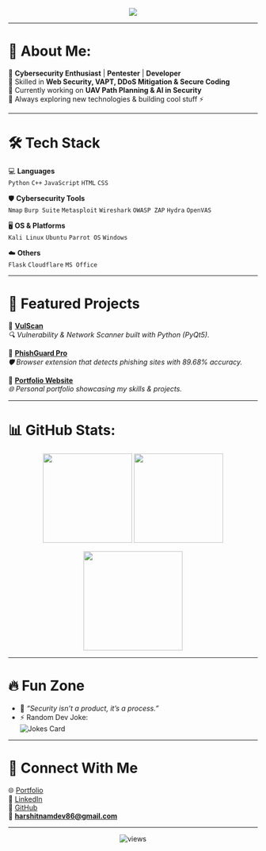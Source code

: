 <!-- Profile README.md -->

<!-- Typing SVG -->
<p align="center">
  <img src="https://readme-typing-svg.herokuapp.com?font=Fira+Code&size=25&pause=1000&color=00F700&width=600&lines=Hey+There!+👋+I'm+Harshit+Namdev;Cybersecurity+Enthusiast+%7C+Developer+%7C+Explorer;I+Love+to+Build+%26+Break+Things+🔐;Always+Learning+New+Tech+🚀">
</p>

---

# 💫 About Me:
🔹 **Cybersecurity Enthusiast** | **Pentester** | **Developer**  
🔹 Skilled in **Web Security, VAPT, DDoS Mitigation & Secure Coding**  
🔹 Currently working on **UAV Path Planning & AI in Security**  
🔹 Always exploring new technologies & building cool stuff ⚡  

---

# 🛠️ Tech Stack
💻 **Languages**  
`Python` `C++` `JavaScript` `HTML` `CSS`  

🛡️ **Cybersecurity Tools**  
`Nmap` `Burp Suite` `Metasploit` `Wireshark` `OWASP ZAP` `Hydra` `OpenVAS`  

🖥️ **OS & Platforms**  
`Kali Linux` `Ubuntu` `Parrot OS` `Windows`  

☁️ **Others**  
`Flask` `Cloudflare` `MS Office`  

---

# 🚀 Featured Projects

📌 [**VulScan**](https://github.com/harshit-namdev)  
*🔍 Vulnerability & Network Scanner built with Python (PyQt5).*  

📌 [**PhishGuard Pro**](https://github.com/harshit-namdev)  
*🛡️ Browser extension that detects phishing sites with 89.68% accuracy.*  

📌 [**Portfolio Website**](https://harshitnamdev.netlify.app)  
*🌐 Personal portfolio showcasing my skills & projects.*  

---

# 📊 GitHub Stats:
<p align="center">
  <img src="https://github-readme-stats.vercel.app/api?username=harshit-namdev&show_icons=true&theme=tokyonight" height="180">
  <img src="https://github-readme-stats.vercel.app/api/top-langs/?username=harshit-namdev&layout=compact&theme=tokyonight" height="180">
</p>

<p align="center">
  <img src="https://github-readme-streak-stats.herokuapp.com/?user=harshit-namdev&theme=tokyonight" height="200">
</p>

---

# 🔥 Fun Zone
- 🎯 *“Security isn’t a product, it’s a process.”*  
- ⚡ Random Dev Joke:  
  ![Jokes Card](https://readme-jokes.vercel.app/api?theme=tokyonight)  

---

# 🤝 Connect With Me  
🌐 [Portfolio](https://harshitnamdev.netlify.app)  
💼 [LinkedIn](https://linkedin.com/in/harshit-namdev)  
🐙 [GitHub](https://github.com/harshit-namdev)  
📧 **harshitnamdev86@gmail.com**  

---

<p align="center">
  <img src="https://komarev.com/ghpvc/?username=harshit-namdev&label=Profile+Views&color=blue&style=flat" alt="views"/>
</p>
